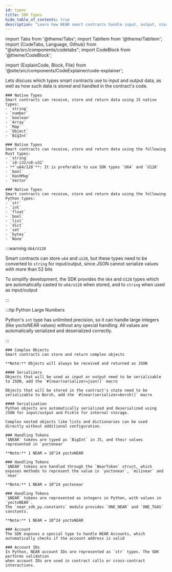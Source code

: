 ```yaml
---
id: types
title: SDK Types
hide_table_of_contents: true
description: "Learn how NEAR smart contracts handle input, output, storage, and complex types across JS, Rust, Python."
---
```


import Tabs from '@theme/Tabs';
import TabItem from '@theme/TabItem';
import {CodeTabs, Language, Github} from "@site/src/components/codetabs";
import CodeBlock from '@theme/CodeBlock';

import {ExplainCode, Block, File} from '@site/src/components/CodeExplainer/code-explainer';

Lets discuss which types smart contracts use to input and output data, as well as how such data is stored and handled in the contract's code.

<ExplainCode languages="js,rust,python">

<Block highlights='{"js":"5,8,13"}' fname="hello-near">

    ### Native Types
    Smart contracts can receive, store and return data using JS native types:
    - `string`
    - `number`
    - `boolean`
    - `Array`
    - `Map`
    - `Object`
    - `BigInt`

</Block>

<Block highlights='{"rust":"6,13,22,27"}' fname="hello-near">

    ### Native Types
    Smart contracts can receive, store and return data using the following Rust types:
    - `string`
    - `i8-i32/u8-u32`
    - **`u64/128`**: It is preferable to use SDK types `U64` and `U128`
    - `bool`
    - `HashMap`
    - `Vector`

</Block>

<Block highlights='{"python":"11,16"}' fname="hello-near">

    ### Native Types
    Smart contracts can receive, store and return data using the following Python types:
    - `str`
    - `int`
    - `float`
    - `bool`
    - `list`
    - `dict`
    - `set`
    - `bytes`
    - `None`

</Block>

<Block highlights='{"rust": "1,15,24,81"}' fname="auction" type='info'>

:::warning `U64/U128`

Smart contracts can store `u64` and `u128`, but these types need to be converted to `string` for input/output, since JSON cannot serialize values with more than 52 bits

To simplify development, the SDK provides the `U64` and `U128` types which are automatically casted to `u64/u128` when stored, and to `string` when used as input/output

:::

</Block>

<Block highlights='{"python": "26,28"}' fname="auction" type='info'>

:::tip Python Large Numbers

Python's `int` type has unlimited precision, so it can handle large integers (like yoctoNEAR values) without any special handling. All values are automatically serialized and deserialized correctly.

:::

</Block>

<Block highlights='{"js":"3-6", "rust": "6-9", "python": "10-13"}' fname="auction">

    ### Complex Objects
    Smart contracts can store and return complex objects

    **Note:** Objects will always be received and returned as JSON

</Block>

<Block highlights='{"rust": "4"}' fname="auction">

    #### Serializers
    Objects that will be used as input or output need to be serializable to JSON, add the `#[near(serializer=json)]` macro

    Objects that will be stored in the contract's state need to be serializable to Borsh, add the `#[near(serializer=borsh)]` macro

</Block>

<Block highlights='{"python": "7,14,17,20"}' fname="auction">

    #### Serialization
    Python objects are automatically serialized and deserialized using JSON for input/output and Pickle for internal storage.

    Complex nested objects like lists and dictionaries can be used directly without additional configuration.

</Block>

<Block highlights='{"js": "5,10,28"}' fname="auction">

    ### Handling Tokens
    `$NEAR` tokens are typed as `BigInt` in JS, and their values represented in `yoctonear`

    **Note:** 1 NEAR = 10^24 yoctoNEAR

</Block>

<Block highlights='{"rust": "8,28,45"}' fname="auction">

    ### Handling Tokens
    `$NEAR` tokens are handled through the `NearToken` struct, which exposes methods to represent the value in `yoctonear`, `milinear` and `near`

    **Note:** 1 NEAR = 10^24 yoctonear

</Block>

<Block highlights='{"python": ""}' fname="auction">

    ### Handling Tokens
    `$NEAR` tokens are represented as integers in Python, with values in `yoctoNEAR`.
    The `near_sdk_py.constants` module provides `ONE_NEAR` and `ONE_TGAS` constants.

    **Note:** 1 NEAR = 10^24 yoctoNEAR

</Block>

<Block highlights='{"js": "4,29", "rust": "7,46", "python": ""}' fname="auction">

    ### Account
    The SDK exposes a special type to handle NEAR Accounts, which automatically checks if the account address is valid

</Block>

<Block highlights='{"python": ""}' fname="auction">

    ### Account IDs
    In Python, NEAR account IDs are represented as `str` types. The SDK performs validation
    when account IDs are used in contract calls or cross-contract interactions.

</Block>

<File language="js" fname="hello-near"
    url="https://github.com/near-examples/hello-near-examples/blob/main/contract-ts/src/contract.ts"
    start="2" end="18" />

<File language="rust" fname="hello-near"
    url="https://github.com/near-examples/hello-near-examples/blob/main/contract-rs/src/lib.rs"
    start="2" end="32" />

<File language="python" fname="hello-near" url="https://github.com/r-near/near-py-examples/blob/main/hello-near.py" start="2" end="18"></File>

<File language="js" fname="auction"
    url="https://github.com/near-examples/auctions-tutorial/blob/main/contract-ts/01-basic-auction/src/contract.ts"
    start="2" end="61" />

<File language="rust" fname="auction"
    url="https://github.com/near-examples/auctions-tutorial/blob/main/contract-rs/01-basic-auction/src/lib.rs"
    start="2" end="84" />
<File language="python" fname="auction" url="https://github.com/r-near/near-py-examples/blob/main/auction.py" start="2" end="122"></File>

</ExplainCode>
